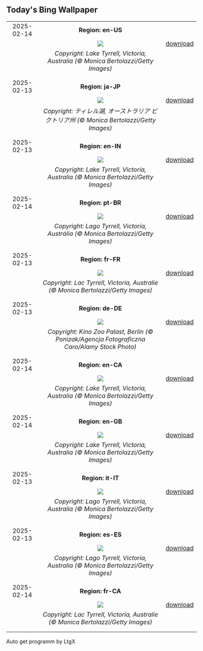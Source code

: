 ## Today's Bing Wallpaper
|      |      |      |
| :----: | :----: | :----: |
|2025-02-14|**Region: en-US**||
||![](https://www.bing.com/th?id=OHR.LakeTyrrell_EN-US7326346900_UHD.jpg&pid=hp&w=1152&h=648&rs=1&c=4)| [download](https://www.bing.com/th?id=OHR.LakeTyrrell_EN-US7326346900_UHD.jpg)|
||*Copyright: Lake Tyrrell, Victoria, Australia (© Monica Bertolazzi/Getty Images)*
||
|||
|2025-02-13|**Region: ja-JP**||
||![](https://www.bing.com/th?id=OHR.LakeTyrrell_JA-JP3510337163_UHD.jpg&pid=hp&w=1152&h=648&rs=1&c=4)| [download](https://www.bing.com/th?id=OHR.LakeTyrrell_JA-JP3510337163_UHD.jpg)|
||*Copyright: ティレル湖, オーストラリア ビクトリア州 (© Monica Bertolazzi/Getty Images)*
||
|||
|2025-02-13|**Region: en-IN**||
||![](https://www.bing.com/th?id=OHR.LakeTyrrell_EN-IN9416375408_UHD.jpg&pid=hp&w=1152&h=648&rs=1&c=4)| [download](https://www.bing.com/th?id=OHR.LakeTyrrell_EN-IN9416375408_UHD.jpg)|
||*Copyright: Lake Tyrrell, Victoria, Australia (© Monica Bertolazzi/Getty Images)*
||
|||
|2025-02-14|**Region: pt-BR**||
||![](https://www.bing.com/th?id=OHR.LakeTyrrell_PT-BR2696993841_UHD.jpg&pid=hp&w=1152&h=648&rs=1&c=4)| [download](https://www.bing.com/th?id=OHR.LakeTyrrell_PT-BR2696993841_UHD.jpg)|
||*Copyright: Lago Tyrrell, Victoria, Austrália (© Monica Bertolazzi/Getty Images)*
||
|||
|2025-02-13|**Region: fr-FR**||
||![](https://www.bing.com/th?id=OHR.LakeTyrrell_FR-FR7385244492_UHD.jpg&pid=hp&w=1152&h=648&rs=1&c=4)| [download](https://www.bing.com/th?id=OHR.LakeTyrrell_FR-FR7385244492_UHD.jpg)|
||*Copyright: Lac Tyrrell, Victoria, Australie (© Monica Bertolazzi/Getty Images)*
||
|||
|2025-02-13|**Region: de-DE**||
||![](https://www.bing.com/th?id=OHR.BerlinKinoZooPalast_DE-DE5942620149_UHD.jpg&pid=hp&w=1152&h=648&rs=1&c=4)| [download](https://www.bing.com/th?id=OHR.BerlinKinoZooPalast_DE-DE5942620149_UHD.jpg)|
||*Copyright: Kino Zoo Palast, Berlin (© Ponizak/Agencja Fotograficzna Caro/Alamy Stock Photo)*
||
|||
|2025-02-14|**Region: en-CA**||
||![](https://www.bing.com/th?id=OHR.LakeTyrrell_EN-CA0250620442_UHD.jpg&pid=hp&w=1152&h=648&rs=1&c=4)| [download](https://www.bing.com/th?id=OHR.LakeTyrrell_EN-CA0250620442_UHD.jpg)|
||*Copyright: Lake Tyrrell, Victoria, Australia (© Monica Bertolazzi/Getty Images)*
||
|||
|2025-02-14|**Region: en-GB**||
||![](https://www.bing.com/th?id=OHR.LakeTyrrell_EN-GB6332157230_UHD.jpg&pid=hp&w=1152&h=648&rs=1&c=4)| [download](https://www.bing.com/th?id=OHR.LakeTyrrell_EN-GB6332157230_UHD.jpg)|
||*Copyright: Lake Tyrrell, Victoria, Australia (© Monica Bertolazzi/Getty Images)*
||
|||
|2025-02-13|**Region: it-IT**||
||![](https://www.bing.com/th?id=OHR.LakeTyrrell_IT-IT6174481161_UHD.jpg&pid=hp&w=1152&h=648&rs=1&c=4)| [download](https://www.bing.com/th?id=OHR.LakeTyrrell_IT-IT6174481161_UHD.jpg)|
||*Copyright: Lago Tyrrell, Victoria, Australia (© Monica Bertolazzi/Getty Images)*
||
|||
|2025-02-13|**Region: es-ES**||
||![](https://www.bing.com/th?id=OHR.LakeTyrrell_ES-ES9869603940_UHD.jpg&pid=hp&w=1152&h=648&rs=1&c=4)| [download](https://www.bing.com/th?id=OHR.LakeTyrrell_ES-ES9869603940_UHD.jpg)|
||*Copyright: Lago Tyrrell, Victoria, Australia (© Monica Bertolazzi/Getty Images)*
||
|||
|2025-02-14|**Region: fr-CA**||
||![](https://www.bing.com/th?id=OHR.LakeTyrrell_FR-CA2558878475_UHD.jpg&pid=hp&w=1152&h=648&rs=1&c=4)| [download](https://www.bing.com/th?id=OHR.LakeTyrrell_FR-CA2558878475_UHD.jpg)|
||*Copyright: Lac Tyrrell, Victoria, Australie (© Monica Bertolazzi/Getty Images)*
||
|||

Auto get programm by LtgX
